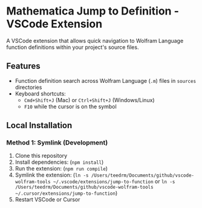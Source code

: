 # Mathematica Jump to Definition - VSCode Extension

A VSCode extension that allows quick navigation to Wolfram Language function definitions within your project's source files.

## Features

- Function definition search across Wolfram Language (`.m`) files in `sources` directories
- Keyboard shortcuts:
    - `Cmd+Shift+J` (Mac) or `Ctrl+Shift+J` (Windows/Linux)
    - `F10` while the cursor is on the symbol

## Local Installation

### Method 1: Symlink (Development)

1. Clone this repository
2. Install dependencies: (`npm install`)
3. Run the extension: (`npm run compile`)
4. Symlink the extension: (`ln -s /Users/teedrm/Documents/github/vscode-wolfram-tools ~/.vscode/extensions/jump-to-function` or `ln -s /Users/teedrm/Documents/github/vscode-wolfram-tools ~/.cursor/extensions/jump-to-function`)
5. Restart VSCode or Cursor
